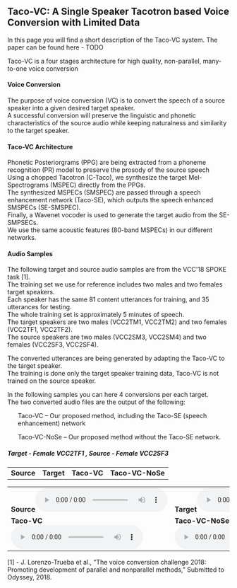 ## Taco-VC: A Single Speaker Tacotron based Voice Conversion with Limited Data ##

In this page you will find a short description of the Taco-VC system.
The paper can be found here - TODO

Taco-VC is a four stages architecture for high quality, non-parallel, many-to-one voice conversion

#### Voice Conversion
The purpose of voice conversion (VC) is to convert the speech of a source speaker into a given desired target speaker.</br>
A successful conversion will preserve the linguistic and phonetic characteristics of the source audio while keeping naturalness and similarity to the target speaker.

#### Taco-VC Architecture
Phonetic Posteriorgrams (PPG) are being extracted from a phoneme recognition (PR) model to preserve the prosody of the source speech </br> 
Using a chopped Tacotron (C-Taco), we synthesize the target Mel-Spectrograms (MSPEC) directly from the PPGs. </br>
The synthesized MSPECs (SMSPEC) are passed through a speech enhancement network (Taco-SE), which outputs the speech enhanced SMSPECs (SE-SMSPEC). </br>
Finally, a Wavenet vocoder is used to generate the target audio from the SE-SMPSECs. </br>
We use the same acoustic features (80-band MSPECs) in our different networks. </br>

#### Audio Samples

The following target and source audio samples are from the VCC'18 SPOKE task [1].</br>
The training set we use for reference includes two males and two females target speakers. </br>
Each speaker has the same 81 content utterances for training, and 35 utterances for testing. </br>
The whole training set is approximately 5 minutes of speech.</br>
The target speakers are two males (VCC2TM1, VCC2TM2) and two females (VCC2TF1, VCC2TF2). </br>
The source speakers are two males (VCC2SM3, VCC2SM4) and two females (VCC2SF3, VCC2SF4). </br>

The converted utterances are being generated by adapting the Taco-VC to the target speaker.</br>
The training is done only the target speaker training data, Taco-VC is not trained on the source speaker.</br>

In the following samples you can here 4 conversions per each target.</br>
The two converted audio files are the output of the following:</br>
<ul> Taco-VC      – Our proposed method, including the Taco-SE (speech enhancement) network</ul> 
<ul>  Taco-VC-NoSe – Our proposed method without the Taco-SE network.</ul> 

##### Target - Female VCC2TF1 , Source - Female VCC2SF3
<table>
  <tr><td><b>Source</b></td><td><b>Target</b></td><td><b>Taco-VC</b></td><td><b>Taco-VC-NoSe</b></td></tr>
 </table> 
 
 <table>
  <tr>
    <td><b>Source</b><audio controls><source src="samples/F1/30005_F3.wav"></audio></td>
    <td><b>Target</b><audio controls><source src="samples/F1/30005_F1.wav"></audio></td>
  </tr>
  <tr>
  <td><b>Taco-VC</b><audio controls><source src="samples/F1/30005_F3_vc.wav"></audio></td>
  <td><b>Taco-VC-NoSe</b><audio controls><source src="samples/F1/30005_F3_syn.wav"></audio></td>
  </tr>
</table>




[1] - J. Lorenzo-Trueba et al., “The voice conversion challenge 2018: Promoting development of parallel and nonparallel methods,” Submitted to Odyssey, 2018.
